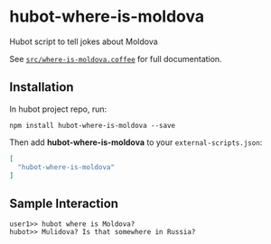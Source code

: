 # hubot-where-is-moldova

Hubot script to tell jokes about Moldova

See [`src/where-is-moldova.coffee`](src/where-is-moldova.coffee) for full documentation.

## Installation

In hubot project repo, run:

`npm install hubot-where-is-moldova --save`

Then add **hubot-where-is-moldova** to your `external-scripts.json`:

```json
[
  "hubot-where-is-moldova"
]
```

## Sample Interaction

```
user1>> hubot where is Moldova?
hubot>> Mulidova? Is that somewhere in Russia?
```
